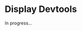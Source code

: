 <meta sectionIndex="1">
<meta url="https://github.com/johnlindquist/kit/discussions/798">
<meta id="D_kwDOEu7MBc4AP9TU">
<meta title="Display Devtools">
<meta section="Essentials">
<meta i="5">    
<meta path="docs/display-devtools">    

# Display Devtools  

In progress...
